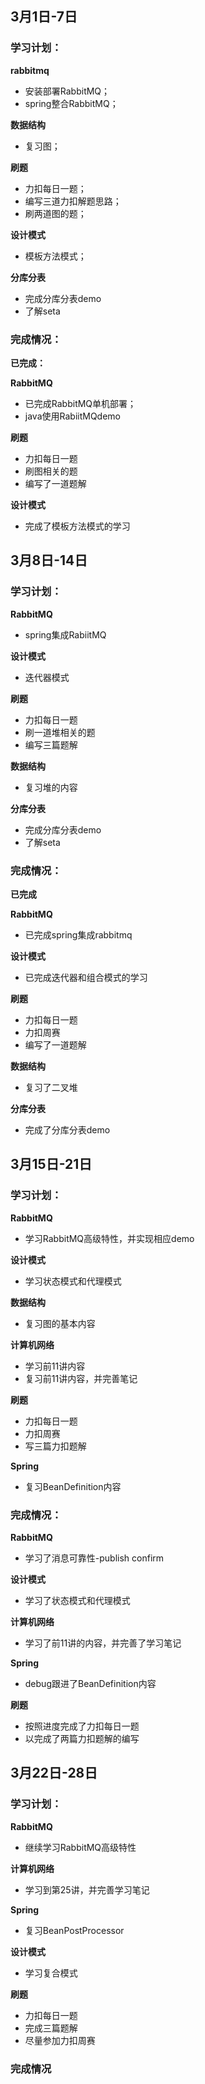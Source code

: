 ## 3月1日-7日

### 学习计划：

**rabbitmq**

* 安装部署RabbitMQ；
* spring整合RabbitMQ；

**数据结构**

* 复习图；

**刷题**

* 力扣每日一题；
* 编写三道力扣解题思路；
* 刷两道图的题；

**设计模式**

* 模板方法模式；

**分库分表**

* 完成分库分表demo
* 了解seta

### 完成情况：

**已完成：**

**RabbitMQ**

* 已完成RabbitMQ单机部署；
* java使用RabiitMQdemo

**刷题**

* 力扣每日一题
* 刷图相关的题
* 编写了一道题解

**设计模式**

* 完成了模板方法模式的学习

## 3月8日-14日

### 学习计划：

**RabbitMQ**

* spring集成RabiitMQ

**设计模式**

* 迭代器模式

**刷题**

* 力扣每日一题
* 刷一道堆相关的题
* 编写三篇题解

**数据结构**

* 复习堆的内容

**分库分表**

* 完成分库分表demo
* 了解seta

### 完成情况：

**已完成**

**RabbitMQ**

* 已完成spring集成rabbitmq

**设计模式**

* 已完成迭代器和组合模式的学习

**刷题**

* 力扣每日一题
* 力扣周赛
* 编写了一道题解

**数据结构**

* 复习了二叉堆

**分库分表**

* 完成了分库分表demo

## 3月15日-21日

### 学习计划：

**RabbitMQ**

* 学习RabbitMQ高级特性，并实现相应demo

**设计模式**

* 学习状态模式和代理模式

**数据结构**

* 复习图的基本内容

**计算机网络**

* 学习前11讲内容
* 复习前11讲内容，并完善笔记

**刷题**

* 力扣每日一题
* 力扣周赛
* 写三篇力扣题解

**Spring**

* 复习BeanDefinition内容

### 完成情况：

**RabbitMQ**

* 学习了消息可靠性-publish confirm

**设计模式**

* 学习了状态模式和代理模式

**计算机网络**

* 学习了前11讲的内容，并完善了学习笔记

**Spring**

* debug跟进了BeanDefinition内容

**刷题**

* 按照进度完成了力扣每日一题
* 以完成了两篇力扣题解的编写

## 3月22日-28日

### 学习计划：

**RabbitMQ**

* 继续学习RabbitMQ高级特性

**计算机网络**

* 学习到第25讲，并完善学习笔记

**Spring**

* 复习BeanPostProcessor

**设计模式**

* 学习复合模式

**刷题**

* 力扣每日一题
* 完成三篇题解
* 尽量参加力扣周赛

### 完成情况

